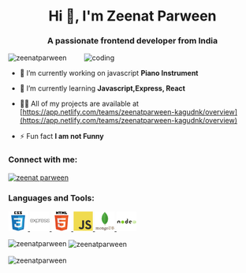 <h1 align="center">Hi 👋, I'm Zeenat Parween</h1>
<h3 align="center">A passionate frontend developer from India</h3>
<img align = "right" alt = "coding" width = "350" src = "https://camo.githubusercontent.com/78c5707b2fffc71fe2a0faf29d4bd5169a6c6131247a4c61ea01cd19744e8313/68747470733a2f2f63646e622e61727473746174696f6e2e636f6d2f702f6173736574732f696d616765732f696d616765732f3032382f3939312f3939392f6f726967696e616c2f616e6e612d68617672796c79756b682d2e6769663f31353936313235313132">

<p align="left"> <img src="https://komarev.com/ghpvc/?username=zeenatparween&label=Profile%20views&color=0e75b6&style=flat" alt="zeenatparween" /> </p>

- 🔭 I’m currently working on javascript **Piano Instrument**

- 🌱 I’m currently learning **Javascript,Express, React**

- 👨‍💻 All of my projects are available at [https://app.netlify.com/teams/zeenatparween-kagudnk/overview](https://app.netlify.com/teams/zeenatparween-kagudnk/overview)

- ⚡ Fun fact **I am not Funny**

<h3 align="left">Connect with me:</h3>
<p align="left">
<a href="https://linkedin.com/in/zeenat parween" target="blank"><img align="center" src="https://raw.githubusercontent.com/rahuldkjain/github-profile-readme-generator/master/src/images/icons/Social/linked-in-alt.svg" alt="zeenat parween" height="30" width="40" /></a>
</p>

<h3 align="left">Languages and Tools:</h3>
<p align="left"> <a href="https://www.w3schools.com/css/" target="_blank" rel="noreferrer"> <img src="https://raw.githubusercontent.com/devicons/devicon/master/icons/css3/css3-original-wordmark.svg" alt="css3" width="40" height="40"/> </a> <a href="https://expressjs.com" target="_blank" rel="noreferrer"> <img src="https://raw.githubusercontent.com/devicons/devicon/master/icons/express/express-original-wordmark.svg" alt="express" width="40" height="40"/> </a> <a href="https://www.w3.org/html/" target="_blank" rel="noreferrer"> <img src="https://raw.githubusercontent.com/devicons/devicon/master/icons/html5/html5-original-wordmark.svg" alt="html5" width="40" height="40"/> </a> <a href="https://developer.mozilla.org/en-US/docs/Web/JavaScript" target="_blank" rel="noreferrer"> <img src="https://raw.githubusercontent.com/devicons/devicon/master/icons/javascript/javascript-original.svg" alt="javascript" width="40" height="40"/> </a> <a href="https://www.mongodb.com/" target="_blank" rel="noreferrer"> <img src="https://raw.githubusercontent.com/devicons/devicon/master/icons/mongodb/mongodb-original-wordmark.svg" alt="mongodb" width="40" height="40"/> </a> <a href="https://nodejs.org" target="_blank" rel="noreferrer"> <img src="https://raw.githubusercontent.com/devicons/devicon/master/icons/nodejs/nodejs-original-wordmark.svg" alt="nodejs" width="40" height="40"/> </a> </p>

<p><img align="left" src="https://github-readme-stats.vercel.app/api/top-langs?username=zeenatparween&show_icons=true&locale=en&layout=compact" alt="zeenatparween" /></p>

<p>&nbsp;<img align="center" src="https://github-readme-stats.vercel.app/api?username=zeenatparween&show_icons=true&locale=en" alt="zeenatparween" /></p>

<p><img align="center" src="https://github-readme-streak-stats.herokuapp.com/?user=zeenatparween&" alt="zeenatparween" /></p>

